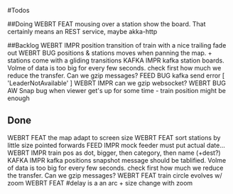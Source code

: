 #Todos

##Doing
WEBRT FEAT mousing over a station show the board. That certainly means an REST service, maybe akka-http

##Backlog
WEBRT IMPR position transition of train with a nice trailing fade out
WEBRT BUG  positions & stations moves when panning the map. + stations come with a gliding transitions
KAFKA IMPR kafka station boards. Volme of data is too big for every few seconds. check first how much we reduce the transfer. Can we gzip messages?
FEED  BUG  kafka send error [ 'LeaderNotAvailable' ]
WEBRT IMPR can we gzip websocket?
WEBRT BUG  AW Snap bug when viewer get's up for some time - train position might be enough

## Done

WEBRT FEAT the map adapt to screen size
WEBRT FEAT sort stations by little size pointed forwards
FEED  IMPR mock feeder must put actual date...
WEBRT IMPR train pos as dot, bigger, then category, then name (+dest?)
KAFKA IMPR kafka positions snapshot message should be tablified. Volme of data is too big for every few seconds. check first how much we reduce the transfer. Can we gzip messages?
WEBRT FEAT train circle evolves w/ zoom
WEBRT FEAT #delay is a an arc + size change with zoom

